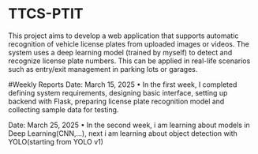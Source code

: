 # TTCS-PTIT
This project aims to develop a web application that supports automatic recognition of vehicle license plates from uploaded images or videos. The system uses a deep learning model (trained by myself) to detect and recognize license plate numbers. This can be applied in real-life scenarios such as entry/exit management in parking lots or garages.

#Weekly Reports
Date: March 15, 2025
• In the first week, I completed defining system requirements, designing basic interface, setting up backend with Flask, preparing license plate recognition model and collecting sample data for testing.

Date: March 25, 2025
• In the second week, i am learning about models in Deep Learning(CNN,...), next i am learning about object detection with YOLO(starting from YOLO v1)


